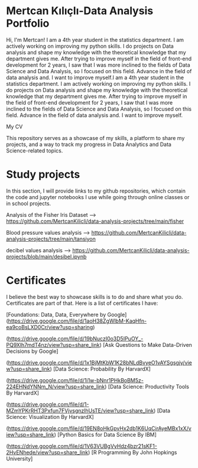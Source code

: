 # Mertcan Kılıçlı-Data Analysis Portfolio

Hi, I'm Mertcan! I am a 4th year student in the statistics department. I am actively working on improving my python skills. I do projects on Data analysis and shape my knowledge with the theoretical knowledge that my department gives me. After trying to improve myself in the field of front-end development for 2 years, I saw that I was more inclined to the fields of Data Science and Data Analysis, so I focused on this field. Advance in the field of data analysis and. I want to improve myself.I am a 4th year student in the statistics department. I am actively working on improving my python skills. I do projects on Data analysis and shape my knowledge with the theoretical knowledge that my department gives me. After trying to improve myself in the field of front-end development for 2 years, I saw that I was more inclined to the fields of Data Science and Data Analysis, so I focused on this field. Advance in the field of data analysis and. I want to improve myself.

My CV

This repository serves as a showcase of my skills, a platform to share my projects, and a way to track my progress in Data Analytics and Data Science-related topics. 

# Study projects

In this section, I will provide links to my github repositories, which contain the code and jupyter notebooks I use while going through online classes or in school projects.

Analysis of the Fisher Iris Dataset --> https://github.com/MertcanKilicli/data-analysis-projects/tree/main/fisher

Blood pressure values analysis --> https://github.com/MertcanKilicli/data-analysis-projects/tree/main/tansiyon

decibel values analysis --> https://github.com/MertcanKilicli/data-analysis-projects/blob/main/desibel.ipynb

# Certificates

I believe the best way to showcase skills is to do and share what you do. Certificates are part of that. Here is a list of certificates I have:

[Foundations: Data, Data, Everywhere by Google] (https://drive.google.com/file/d/1aoH38ZgWlbM-KaqHfn-ea9coBsLXD0Cr/view?usp=sharing)

(https://drive.google.com/file/d/19bNuczI0o3D5IPuOY_-PQ9Xlh7mdT4nz/view?usp=share_link) [Ask Questions to Make Data-Driven Decisions by Google]

(https://drive.google.com/file/d/1x1BjMtKbW1K28bNLdBvyeO1vAYSgsgjy/view?usp=share_link) [Data Science: Probability By HarvardX]

(https://drive.google.com/file/d/1i1w-bNnr1PHkBoBM5z-224EHNdYNNm_N/view?usp=share_link) [Data Science: Productivity Tools By HarvardX]

(https://drive.google.com/file/d/1-MZmYPKrRHT3Pxfun7FVjvsgnzlhUsTE/view?usp=share_link) [Data Science: Visualization By HarvardX]

(https://drive.google.com/file/d/19EN8oHkGpvHx2db1K6UqCirAyeMBx1xX/view?usp=share_link) [Python Basics for Data Science By IBM]

(https://drive.google.com/file/d/1V63VUBgVyHdz4bzr21sKF1-2HvENhede/view?usp=share_link) [R Programming By John Hopkings University]
